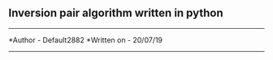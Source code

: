 
## Inversion pair algorithm written in python

***********************************
*Author - Default2882
*Written on - 20/07/19
***********************************